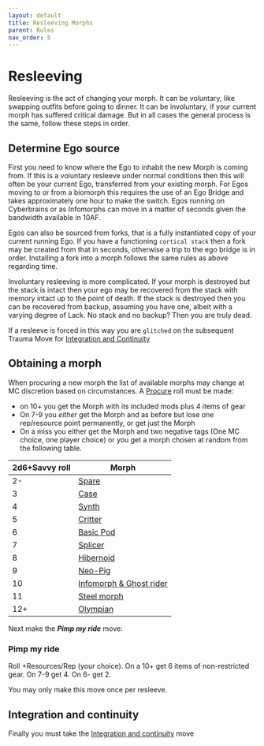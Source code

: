 ```yaml
---
layout: default
title: Resleeving Morphs
parent: Rules
nav_order: 5
---
```


# Resleeving

Resleeving is the act of changing your morph. It can be voluntary, like swapping outfits before going to dinner. It can be involuntary, if your current morph has suffered critical damage. But in all cases the general process is the same, follow these steps in order.

## Determine Ego source

First you need to know where the Ego to inhabit the new Morph is coming from. If this is a voluntary resleeve under normal conditions then this will often be your current Ego, transferred from your existing morph. For Egos moving to or from a biomorph this requires the use of an Ego Bridge and takes approximately one hour to make the switch. Egos running on Cyberbrains or as Infomorphs can move in a matter of seconds given the bandwidth available in 10AF.

Egos can also be sourced from forks, that is a fully instantiated copy of your current running Ego. If you have a functioning `cortical stack` then a fork may be created from that in seconds, otherwise a trip to the ego bridge is in order. Installing a fork into a morph follows the same rules as above regarding time.

Involuntary resleeving is more complicated. If your morph is destroyed but the stack is intact then your ego may be recovered from the stack with memory intact up to the point of death. If the stack is destroyed then you can be recovered from backup, assuming you have one, albeit with a varying degree of Lack. No stack and no backup? Then you are truly dead.

If a resleeve is forced in this way you are `glitched` on the subsequent Trauma Move for [Integration and Continuity](/content/moves/basic-moves#integration-and-continuity)

## Obtaining a morph

When procuring a new morph the list of available morphs may change at MC discretion based on circumstances. A [Procure](/content/moves/basic-moves#procure-something) roll must be made:

- on 10+ you get the Morph with its included mods plus 4 items of gear
- On 7-9 you _either_ get the Morph and as before but lose one rep/resource point permanently, or get just the Morph
- On a miss you either get the Morph and two negative tags (One MC choice, one player choice) or you get a morph chosen at random from the following table.

| 2d6+Savvy roll | Morph                                                                |
| -------------- | -------------------------------------------------------------------- |
| 2-             | [Spare](/content/morphs/synthetics#spare)                       |
| 3              | [Case](/content/morphs/synthetics#case)                         |
| 4              | [Synth](/content/morphs/synthetics#synth)                       |
| 5              | [Critter](/content/morphs/pods#critters)                        |
| 6              | [Basic Pod](/content/morphs/pods#basic-pods)                    |
| 7              | [Splicer](/content/morphs/biomorphs#splicers)                   |
| 8              | [Hibernoid](/content/morphs/biomorphs#hibernoids)               |
| 9              | [Neo-Pig](/content/morphs/biomorphs#neo-pig)                    |
| 10             | [Infomorph & Ghost rider](/content/morphs/infomorphs#infomorph) |
| 11             | [Steel morph](/content/morphs/synthetics#steel-morph)           |
| 12+            | [Olympian](/content/morphs/biomorphs#olympians)                 |

Next make the **_Pimp my ride_** move:

### Pimp my ride

Roll +Resources/Rep (your choice). On a 10+ get 6 items of non-restricted gear. On 7-9 get 4. On 6- get 2.

You may only make this move once per resleeve.

## Integration and continuity

Finally you must take the [Integration and continuity](/content/moves/basic-moves#integration-and-continuity) move
